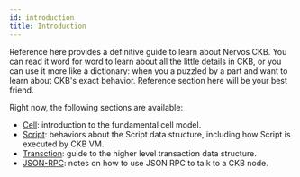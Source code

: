 ```yaml
---
id: introduction
title: Introduction
---
```


Reference here provides a definitive guide to learn about Nervos CKB. You can read it word for word to learn about all the little details in CKB, or you can use it more like a dictionary: when you a puzzled by a part and want to learn about CKB's exact behavior. Reference section here will be your best friend.

Right now, the following sections are available:

* [Cell](cell.md): introduction to the fundamental cell model.
* [Script](script.md): behaviors about the Script data structure, including how Script is executed by CKB VM.
* [Transction](transaction.md): guide to the higher level transaction data structure.
* [JSON-RPC](rpc.md): notes on how to use JSON RPC to talk to a CKB node.
